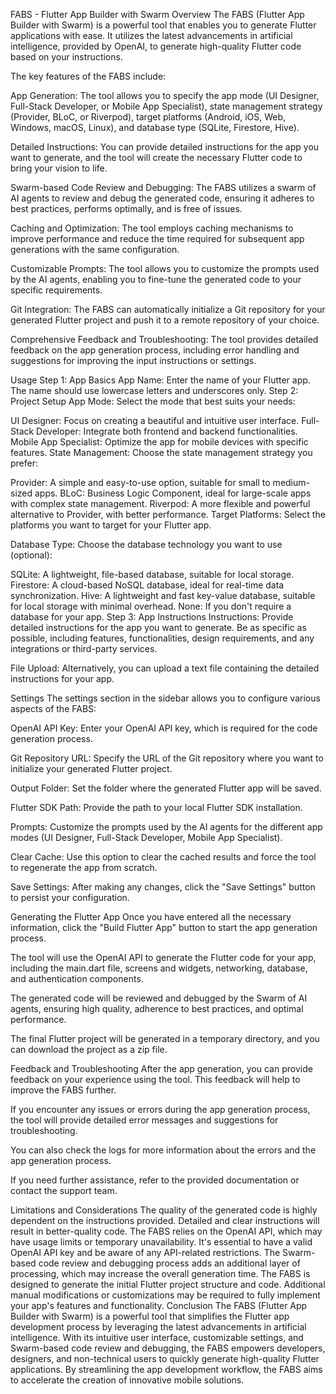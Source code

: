FABS - Flutter App Builder with Swarm
Overview
The FABS (Flutter App Builder with Swarm) is a powerful tool that enables you to generate Flutter applications with ease. It utilizes the latest advancements in artificial intelligence, provided by OpenAI, to generate high-quality Flutter code based on your instructions.

The key features of the FABS include:

App Generation: The tool allows you to specify the app mode (UI Designer, Full-Stack Developer, or Mobile App Specialist), state management strategy (Provider, BLoC, or Riverpod), target platforms (Android, iOS, Web, Windows, macOS, Linux), and database type (SQLite, Firestore, Hive).

Detailed Instructions: You can provide detailed instructions for the app you want to generate, and the tool will create the necessary Flutter code to bring your vision to life.

Swarm-based Code Review and Debugging: The FABS utilizes a swarm of AI agents to review and debug the generated code, ensuring it adheres to best practices, performs optimally, and is free of issues.

Caching and Optimization: The tool employs caching mechanisms to improve performance and reduce the time required for subsequent app generations with the same configuration.

Customizable Prompts: The tool allows you to customize the prompts used by the AI agents, enabling you to fine-tune the generated code to your specific requirements.

Git Integration: The FABS can automatically initialize a Git repository for your generated Flutter project and push it to a remote repository of your choice.

Comprehensive Feedback and Troubleshooting: The tool provides detailed feedback on the app generation process, including error handling and suggestions for improving the input instructions or settings.

Usage
Step 1: App Basics
App Name: Enter the name of your Flutter app. The name should use lowercase letters and underscores only.
Step 2: Project Setup
App Mode: Select the mode that best suits your needs:

UI Designer: Focus on creating a beautiful and intuitive user interface.
Full-Stack Developer: Integrate both frontend and backend functionalities.
Mobile App Specialist: Optimize the app for mobile devices with specific features.
State Management: Choose the state management strategy you prefer:

Provider: A simple and easy-to-use option, suitable for small to medium-sized apps.
BLoC: Business Logic Component, ideal for large-scale apps with complex state management.
Riverpod: A more flexible and powerful alternative to Provider, with better performance.
Target Platforms: Select the platforms you want to target for your Flutter app.

Database Type: Choose the database technology you want to use (optional):

SQLite: A lightweight, file-based database, suitable for local storage.
Firestore: A cloud-based NoSQL database, ideal for real-time data synchronization.
Hive: A lightweight and fast key-value database, suitable for local storage with minimal overhead.
None: If you don't require a database for your app.
Step 3: App Instructions
Instructions: Provide detailed instructions for the app you want to generate. Be as specific as possible, including features, functionalities, design requirements, and any integrations or third-party services.

File Upload: Alternatively, you can upload a text file containing the detailed instructions for your app.

Settings
The settings section in the sidebar allows you to configure various aspects of the FABS:

OpenAI API Key: Enter your OpenAI API key, which is required for the code generation process.

Git Repository URL: Specify the URL of the Git repository where you want to initialize your generated Flutter project.

Output Folder: Set the folder where the generated Flutter app will be saved.

Flutter SDK Path: Provide the path to your local Flutter SDK installation.

Prompts: Customize the prompts used by the AI agents for the different app modes (UI Designer, Full-Stack Developer, Mobile App Specialist).

Clear Cache: Use this option to clear the cached results and force the tool to regenerate the app from scratch.

Save Settings: After making any changes, click the "Save Settings" button to persist your configuration.

Generating the Flutter App
Once you have entered all the necessary information, click the "Build Flutter App" button to start the app generation process.

The tool will use the OpenAI API to generate the Flutter code for your app, including the main.dart file, screens and widgets, networking, database, and authentication components.

The generated code will be reviewed and debugged by the Swarm of AI agents, ensuring high quality, adherence to best practices, and optimal performance.

The final Flutter project will be generated in a temporary directory, and you can download the project as a zip file.

Feedback and Troubleshooting
After the app generation, you can provide feedback on your experience using the tool. This feedback will help to improve the FABS further.

If you encounter any issues or errors during the app generation process, the tool will provide detailed error messages and suggestions for troubleshooting.

You can also check the logs for more information about the errors and the app generation process.

If you need further assistance, refer to the provided documentation or contact the support team.

Limitations and Considerations
The quality of the generated code is highly dependent on the instructions provided. Detailed and clear instructions will result in better-quality code.
The FABS relies on the OpenAI API, which may have usage limits or temporary unavailability. It's essential to have a valid OpenAI API key and be aware of any API-related restrictions.
The Swarm-based code review and debugging process adds an additional layer of processing, which may increase the overall generation time.
The FABS is designed to generate the initial Flutter project structure and code. Additional manual modifications or customizations may be required to fully implement your app's features and functionality.
Conclusion
The FABS (Flutter App Builder with Swarm) is a powerful tool that simplifies the Flutter app development process by leveraging the latest advancements in artificial intelligence. With its intuitive user interface, customizable settings, and Swarm-based code review and debugging, the FABS empowers developers, designers, and non-technical users to quickly generate high-quality Flutter applications. By streamlining the app development workflow, the FABS aims to accelerate the creation of innovative mobile solutions.
